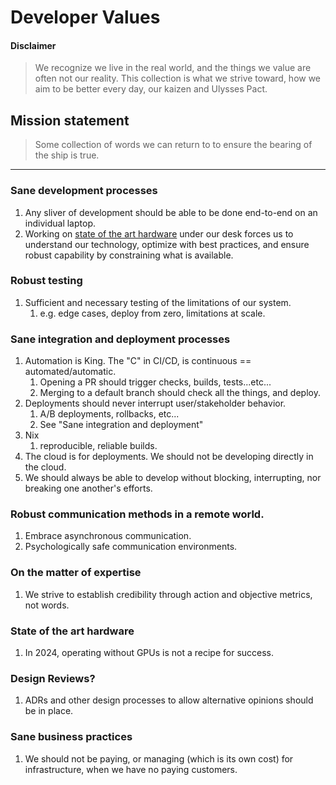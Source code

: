 # Developer Values

#### Disclaimer

>We recognize we live in the real world, and the things we value are often not our reality.  This collection is what we strive toward, how we aim to be better every day, our kaizen and Ulysses Pact.

## Mission statement

>Some collection of words we can return to to ensure the bearing of the ship is true.

---------


### Sane development processes

1. Any sliver of development should be able to be done end-to-end on an individual laptop.
1. Working on [state of the art hardware](https://github.com/scottrbrtsn-ata-llc/random-helpful-things-maybe/tree/master/values#state-of-the-art-hardware) under our desk forces us to understand our technology, optimize with best practices, and ensure robust capability by constraining what is available.

### Robust testing

1. Sufficient and necessary testing of the limitations of our system.
    1. e.g. edge cases, deploy from zero, limitations at scale.

### Sane integration and deployment processes

1. Automation is King.  The "C" in CI/CD, is continuous == automated/automatic.
    1. Opening a PR should trigger checks, builds, tests...etc...
    1. Merging to a default branch should check all the things, and deploy. 
1. Deployments should never interrupt user/stakeholder behavior.
    1. A/B deployments, rollbacks, etc...
    1. See "Sane integration and deployment"
1. Nix
    1. reproducible, reliable builds.
1. The cloud is for deployments. We should not be developing directly in the cloud. 
1. We should always be able to develop without blocking, interrupting, nor breaking one another's efforts.

### Robust communication methods in a remote world.

1. Embrace asynchronous communication.
1. Psychologically safe communication environments.   

### On the matter of expertise

1. We strive to establish credibility through action and objective metrics, not words.   


### State of the art hardware

1. In 2024, operating without GPUs is not a recipe for success. 

### Design Reviews?

1. ADRs and other design processes to allow alternative opinions should be in place.

### Sane business practices
1. We should not be paying, or managing (which is its own cost) for infrastructure, when we have no paying customers.



